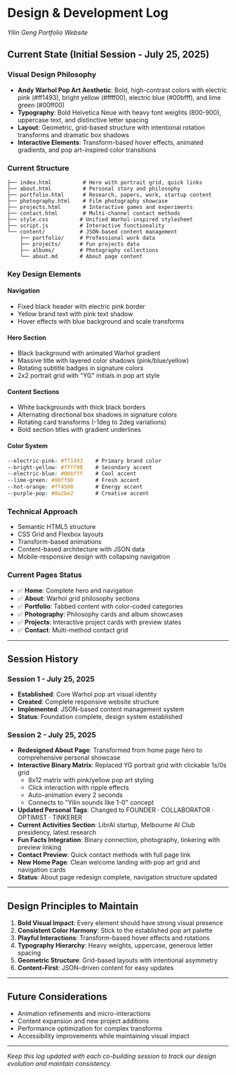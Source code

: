 # Design & Development Log
*Yilin Geng Portfolio Website*

## Current State (Initial Session - July 25, 2025)

### Visual Design Philosophy
- **Andy Warhol Pop Art Aesthetic**: Bold, high-contrast colors with electric pink (#ff1493), bright yellow (#ffff00), electric blue (#00bfff), and lime green (#00ff00)
- **Typography**: Bold Helvetica Neue with heavy font weights (800-900), uppercase text, and distinctive letter spacing
- **Layout**: Geometric, grid-based structure with intentional rotation transforms and dramatic box shadows
- **Interactive Elements**: Transform-based hover effects, animated gradients, and pop art-inspired color transitions

### Current Structure
```
├── index.html          # Hero with portrait grid, quick links
├── about.html          # Personal story and philosophy
├── portfolio.html      # Research, papers, work, startup content
├── photography.html    # Film photography showcase
├── projects.html       # Interactive games and experiments
├── contact.html        # Multi-channel contact methods
├── style.css          # Unified Warhol-inspired stylesheet
├── script.js          # Interactive functionality
└── content/           # JSON-based content management
    ├── portfolio/     # Professional work data
    ├── projects/      # Fun projects data  
    ├── albums/        # Photography collections
    └── about.md       # About page content
```

### Key Design Elements

#### Navigation
- Fixed black header with electric pink border
- Yellow brand text with pink text shadow
- Hover effects with blue background and scale transforms

#### Hero Section
- Black background with animated Warhol gradient
- Massive title with layered color shadows (pink/blue/yellow)
- Rotating subtitle badges in signature colors
- 2x2 portrait grid with "YG" initials in pop art style

#### Content Sections
- White backgrounds with thick black borders
- Alternating directional box shadows in signature colors
- Rotating card transforms (-1deg to 2deg variations)
- Bold section titles with gradient underlines

#### Color System
```css
--electric-pink: #ff1493    # Primary brand color
--bright-yellow: #ffff00    # Secondary accent
--electric-blue: #00bfff    # Cool accent
--lime-green: #00ff00       # Fresh accent
--hot-orange: #ff4500       # Energy accent
--purple-pop: #8a2be2       # Creative accent
```

### Technical Approach
- Semantic HTML5 structure
- CSS Grid and Flexbox layouts
- Transform-based animations
- Content-based architecture with JSON data
- Mobile-responsive design with collapsing navigation

### Current Pages Status
- ✅ **Home**: Complete hero and navigation
- ✅ **About**: Warhol grid philosophy sections
- ✅ **Portfolio**: Tabbed content with color-coded categories
- ✅ **Photography**: Philosophy cards and album showcases
- ✅ **Projects**: Interactive project cards with preview states
- ✅ **Contact**: Multi-method contact grid

---

## Session History

### Session 1 - July 25, 2025
- **Established**: Core Warhol pop art visual identity
- **Created**: Complete responsive website structure  
- **Implemented**: JSON-based content management system
- **Status**: Foundation complete, design system established

### Session 2 - July 25, 2025
- **Redesigned About Page**: Transformed from home page hero to comprehensive personal showcase
- **Interactive Binary Matrix**: Replaced YG portrait grid with clickable 1s/0s grid
  - 8x12 matrix with pink/yellow pop art styling
  - Click interaction with ripple effects
  - Auto-animation every 2 seconds
  - Connects to "Yilin sounds like 1-0" concept
- **Updated Personal Tags**: Changed to FOUNDER · COLLABORATOR · OPTIMIST · TINKERER
- **Current Activities Section**: LibrAI startup, Melbourne AI Club presidency, latest research
- **Fun Facts Integration**: Binary connection, photography, tinkering with preview linking
- **Contact Preview**: Quick contact methods with full page link
- **New Home Page**: Clean welcome landing with pop art grid and navigation cards
- **Status**: About page redesign complete, navigation structure updated

---

## Design Principles to Maintain

1. **Bold Visual Impact**: Every element should have strong visual presence
2. **Consistent Color Harmony**: Stick to the established pop art palette
3. **Playful Interactions**: Transform-based hover effects and rotations
4. **Typography Hierarchy**: Heavy weights, uppercase, generous letter spacing
5. **Geometric Structure**: Grid-based layouts with intentional asymmetry
6. **Content-First**: JSON-driven content for easy updates

---

## Future Considerations
- Animation refinements and micro-interactions
- Content expansion and new project additions
- Performance optimization for complex transforms
- Accessibility improvements while maintaining visual impact

---

*Keep this log updated with each co-building session to track our design evolution and maintain consistency.*